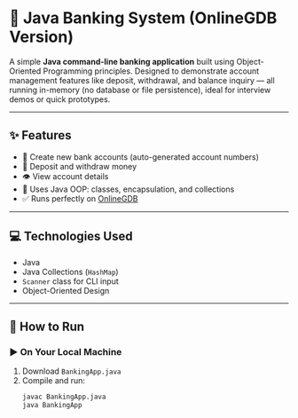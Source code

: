 # 🏦 Java Banking System (OnlineGDB Version)

A simple **Java command-line banking application** built using Object-Oriented Programming principles. Designed to demonstrate account management features like deposit, withdrawal, and balance inquiry — all running in-memory (no database or file persistence), ideal for interview demos or quick prototypes.

---

## ✨ Features

- 🔐 Create new bank accounts (auto-generated account numbers)
- 💸 Deposit and withdraw money
- 👁️ View account details
- 🧠 Uses Java OOP: classes, encapsulation, and collections
- ✅ Runs perfectly on [OnlineGDB](https://www.onlinegdb.com/online_java_compiler)

---

## 💻 Technologies Used

- Java
- Java Collections (`HashMap`)
- `Scanner` class for CLI input
- Object-Oriented Design

---

## 🚀 How to Run

### ▶️ On Your Local Machine
1. Download `BankingApp.java`
2. Compile and run:
   ```bash
   javac BankingApp.java
   java BankingApp
